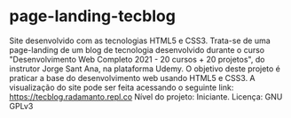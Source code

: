 # page-landing-tecblog
Site desenvolvido com as tecnologias HTML5 e CSS3. Trata-se de uma page-landing de um blog de tecnologia desenvolvido durante o curso "Desenvolvimento Web Completo 2021 - 20 cursos + 20 projetos", do instrutor Jorge Sant Ana, na plataforma Udemy.  O objetivo deste projeto é praticar a base do desenvolvimento web usando HTML5 e CSS3.  A visualização do site pode ser feita acessando o seguinte link: https://tecblog.radamanto.repl.co  Nível do projeto: Iniciante.  Licença: GNU GPLv3
